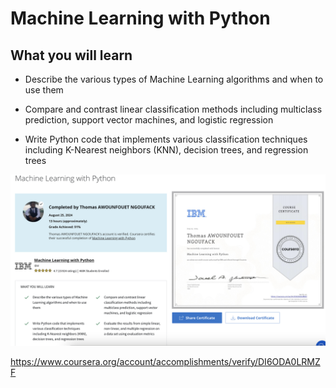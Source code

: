 # Machine Learning with Python


## What you will learn
- Describe the various types of Machine Learning algorithms and when to use them  

- Compare and contrast linear classification methods including multiclass prediction, support vector machines, and logistic regression  

- Write Python code that implements various classification techniques including K-Nearest neighbors (KNN), decision trees, and regression trees 



![Course Certificate](course-certificate.png)

https://www.coursera.org/account/accomplishments/verify/DI6ODA0LRMZF 